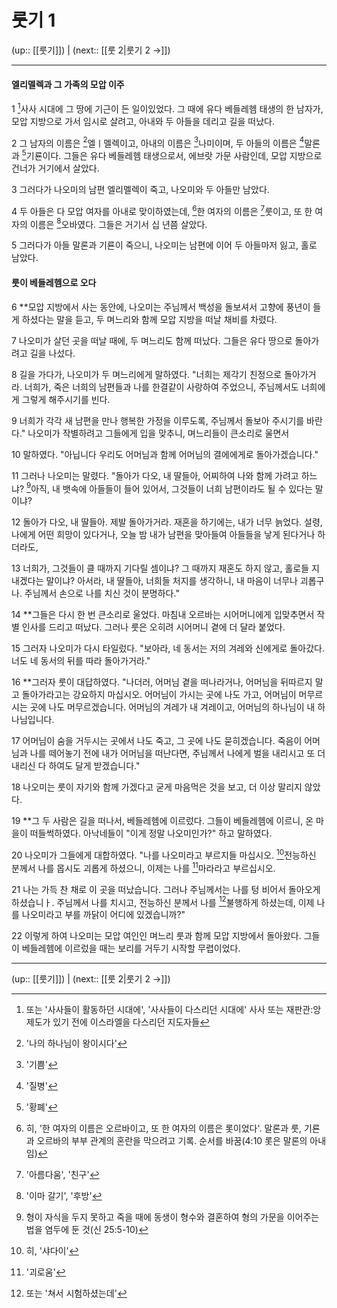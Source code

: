 # 룻기 1

(up:: [[룻기]]) | (next:: [[룻 2|룻기 2 →]])

***


#### 엘리멜렉과 그 가족의 모압 이주
1 
[^1]사사 시대에 그 땅에 기근이 든 일이있었다. 그 때에 유다 베들레헴 태생의 한 남자가, 모압 지방으로 가서 임시로 살려고, 아내와 두 아들을 데리고 길을 떠났다.


2 
그 남자의 이름은 [^2]엘ㅣ멜렉이고, 아내의 이름은 [^3]나미이며, 두 아들의 이름은 [^4]말론과 [^5]기룐이다.
그들은 유다 베들레헴 태생으로서, 에브랏 가문 사람인데, 모압 지방으로 건너가 거기에서 살았다.


3 
그러다가 나오미의 남편 엘리멜렉이 죽고, 나오미와 두 아들만 남았다.


4 
두 아들은 다 모압 여자를 아내로 맞이하였는데, [^6]한 여자의 이름은 [^7]룻이고, 또 한 여자의 이름은 [^8]오바였다. 그들은 거기서 십 년쯤 살았다.


5 
그러다가 아들 말론과 기룐이 죽으니, 나오미는 남편에 이어 두 아들마저 잃고, 홀로 남았다.


#### 룻이 베들레헴으로 오다
6 
**모압 지방에서 사는 동안에, 나오미는 주님께서 백성을 돌보셔서 고향에 풍년이 들게 하셨다는 말을 듣고, 두 며느리와 함께 모압 지방을 떠날 채비를 차렸다. 


7
나오미가 살던 곳을 떠날 때에, 두 며느리도 함께 떠났다. 그들은 유다 땅으로 돌아가려고 길을 나섰다.

8
길을 가다가, 나오미가 두 며느리에게 말하였다. "너희는 제각기 친정으로 돌아가거라. 너희가, 죽은 너희의 남편들과 나를 한결같이 사랑하여 주었으니, 주님께서도 너희에게 그렇게 해주시기를 빈다.


9 
너희가 각각 새 남편을 만나 행복한 가정을 이루도록, 주님께서 돌보아 주시기를 바란다." 나오미가 작별하려고 그들에게 입을 맞추니, 며느리들이 큰소리로 울면서


10 
말하였다. "아닙니다 우리도 어머님과 함께 어머님의 결에에게로 돌아가겠습니다."


11 
그러나 나오미는 말렸다. "돌아가 다오, 내 딸들아, 어찌하여 나와 함께 가려고 하느냐? [^9]아직, 내 뱃속에 아들들이 들어 있어서, 그것들이 너희 남편이라도 될 수 있다는 말이냐?


12 
돌아가 다오, 내 딸들아. 제발 돌아가거라. 재혼을 하기에는, 내가 너무 늙었다. 설령, 나에게 어떤 희망이 있다거나, 오늘 밤 내가 남편을 맞아들여 아들들을 낳게 된다거나 하더라도,


13 
너희가, 그것들이 클 때까지 기다릴 셈이냐? 그 때까지 재혼도 하지 않고, 홀로들 지내겠다는 말이냐? 아서라, 내 딸들아, 너희들 처지를 생각하니, 내 마음이 너무나 괴롭구나. 주님께서 손으로 나를 치신 것이 분명하다."


14 
**그들은 다시 한 번 큰소리로 울었다. 마침내 오르바는 시어머니에게 입맞추면서 작별 인사를 드리고 떠났다. 그러나 룻은 오히려 시어머니 곁에 더 달라 붙었다.


15 
그러자 나오미가 다시 타일렀다. "보아라, 네 동서는 저의 겨레와 신에게로 돌아갔다. 너도 네 동서의 뒤를 따라 돌아가거라."


16 
**그러자 룻이 대답하였다. "나더러, 어머님 곁을 떠나라거나, 어머님을 뒤따르지 말고 돌아가라고는 강요하지 마십시오. 어머님이 가시는 곳에 나도 가고, 어머님이 머무르시는 곳에 나도 머무르겠습니다. 어머님의 겨레가 내 겨레이고, 어머님의 하나님이 내 하나님입니다.


17 
어머님이 숨을 거두시는 곳에서 나도 죽고, 그 곳에 나도 묻히겠습니다. 죽음이 어머님과 나를 떼어놓기 전에 내가 어머님을 떠난다면, 주님께서 나에게 벌을 내리시고 또 더 내리신 다 하여도 달게 받겠습니다."


18 
나오미는 룻이 자기와 함께 가겠다고 굳게 마음먹은 것을 보고, 더 이상 말리지 않았다.


19 
**그 두 사람은 길을 떠나서, 베들레헴에 이르렀다. 그들이 베들레헴에 이르니, 온 마을이 떠들썩하였다. 아낙네들이 "이게 정말 나오미인가?" 하고 말하였다.


20 
나오미가 그들에게 대합하였다. "나를 나오미라고 부르지들 마십시오. [^10]전능하신 분께서 나를 몹시도 괴롭게 하셨으니, 이제는 나를 [^11]마라라고 부르십시오.


21 
나는 가득 찬 채로 이 곳을 떠났습니다. 그러나 주님께서는 나를 텅 비어서 돌아오게 하셨습니ㅏ. 주님께서 나를 치시고, 전능하신 분께서 나를 [^12]불행하게 하셨는데, 이제 나를 나오미라고 부를 까닭이 어디에 있겠습니까?"


22 
이렇게 하여 나오미는 모압 여인인 며느리 룻과 함께 모압 지방에서 돌아왔다. 그들이 베들레헴에 이르렀을 때는 보리를 거두기 시작할 무렵이었다.


***

(up:: [[룻기]]) | (next:: [[룻 2|룻기 2 →]])

[^1]: 또는 '사사들이 활동하던 시대에', '사사들이 다스리던 시대에' 사사 또는 재판관:앙 제도가 있기 전에 이스라엘을 다스리던 지도자들
[^2]: '나의 하나님이 왕이시다'
[^3]: '기쁨'
[^4]: '질병'
[^5]: '황폐'
[^6]: 히, '한 여자의 이름은 오르바이고, 또 한 여자의 이름은 롯이었다'. 말론과 룻, 기룐과 오르바의 부부 관계의 혼란을 막으려고 기록. 순서를 바꿈(4:10 롯은 말론의 아내임)
[^7]: '아름다움', '친구'
[^8]: '이마 갈기', '후방'
[^9]: 형이 자식을 두지 못하고 죽을 때에 동생이 형수와 결혼하여 형의 가문을 이어주는 법을 염두에 둔 것(신 25:5-10)
[^10]: 히, '샤다이' 
[^11]: '괴로움'
[^12]: 또는 '쳐서 시험하셨는데'